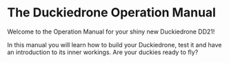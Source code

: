 # The Duckiedrone Operation Manual

Welcome to the Operation Manual for your shiny new Duckiedrone DD21!

In this manual you will learn how to build your Duckiedrone, test it and have an introduction to its inner workings. Are your duckies ready to fly?

```{tableofcontents}
```
